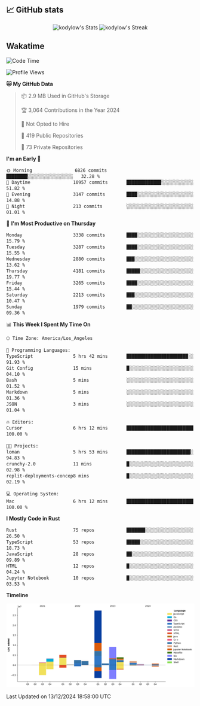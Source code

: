 ## 📈 GitHub stats
<!--START_SECTION:github-->
<div class="badges-githubstats">
  <p align="center">
    <img src="https://github-readme-stats.vercel.app/api?username=kodylow&theme=tokyonight&show_icons=true&hide_border=true&count_private=true" alt="kodylow's Stats" height="165">
    <img src="https://github-readme-streak-stats.herokuapp.com/?user=kodylow&theme=tokyonight&hide_border=true" alt="kodylow's Streak" height="165">
  </p>
</div>
<!--END_SECTION:github-->

## Wakatime 
<!--START_SECTION:waka-->
![Code Time](http://img.shields.io/badge/Code%20Time-1%2C287%20hrs%2032%20mins-blue)

![Profile Views](http://img.shields.io/badge/Profile%20Views-2-blue)

**🐱 My GitHub Data** 

> 📦 2.9 MB Used in GitHub's Storage 
 > 
> 🏆 3,064 Contributions in the Year 2024
 > 
> 🚫 Not Opted to Hire
 > 
> 📜 419 Public Repositories 
 > 
> 🔑 73 Private Repositories 
 > 
**I'm an Early 🐤** 

```text
🌞 Morning                6826 commits        ████████░░░░░░░░░░░░░░░░░   32.28 % 
🌆 Daytime                10957 commits       █████████████░░░░░░░░░░░░   51.82 % 
🌃 Evening                3147 commits        ████░░░░░░░░░░░░░░░░░░░░░   14.88 % 
🌙 Night                  213 commits         ░░░░░░░░░░░░░░░░░░░░░░░░░   01.01 % 
```
📅 **I'm Most Productive on Thursday** 

```text
Monday                   3338 commits        ████░░░░░░░░░░░░░░░░░░░░░   15.79 % 
Tuesday                  3287 commits        ████░░░░░░░░░░░░░░░░░░░░░   15.55 % 
Wednesday                2880 commits        ███░░░░░░░░░░░░░░░░░░░░░░   13.62 % 
Thursday                 4181 commits        █████░░░░░░░░░░░░░░░░░░░░   19.77 % 
Friday                   3265 commits        ████░░░░░░░░░░░░░░░░░░░░░   15.44 % 
Saturday                 2213 commits        ███░░░░░░░░░░░░░░░░░░░░░░   10.47 % 
Sunday                   1979 commits        ██░░░░░░░░░░░░░░░░░░░░░░░   09.36 % 
```


📊 **This Week I Spent My Time On** 

```text
🕑︎ Time Zone: America/Los_Angeles

💬 Programming Languages: 
TypeScript               5 hrs 42 mins       ███████████████████████░░   91.93 % 
Git Config               15 mins             █░░░░░░░░░░░░░░░░░░░░░░░░   04.10 % 
Bash                     5 mins              ░░░░░░░░░░░░░░░░░░░░░░░░░   01.52 % 
Markdown                 5 mins              ░░░░░░░░░░░░░░░░░░░░░░░░░   01.36 % 
JSON                     3 mins              ░░░░░░░░░░░░░░░░░░░░░░░░░   01.04 % 

🔥 Editors: 
Cursor                   6 hrs 12 mins       █████████████████████████   100.00 % 

🐱‍💻 Projects: 
loman                    5 hrs 53 mins       ████████████████████████░   94.83 % 
crunchy-2.0              11 mins             █░░░░░░░░░░░░░░░░░░░░░░░░   02.98 % 
replit-deployments-concep8 mins              █░░░░░░░░░░░░░░░░░░░░░░░░   02.19 % 

💻 Operating System: 
Mac                      6 hrs 12 mins       █████████████████████████   100.00 % 
```

**I Mostly Code in Rust** 

```text
Rust                     75 repos            ███████░░░░░░░░░░░░░░░░░░   26.50 % 
TypeScript               53 repos            █████░░░░░░░░░░░░░░░░░░░░   18.73 % 
JavaScript               28 repos            ██░░░░░░░░░░░░░░░░░░░░░░░   09.89 % 
HTML                     12 repos            █░░░░░░░░░░░░░░░░░░░░░░░░   04.24 % 
Jupyter Notebook         10 repos            █░░░░░░░░░░░░░░░░░░░░░░░░   03.53 % 
```



**Timeline**

![Lines of Code chart](https://raw.githubusercontent.com/Kodylow/Kodylow/master/assets/bar_graph.png)


 Last Updated on 13/12/2024 18:58:00 UTC
<!--END_SECTION:waka-->
